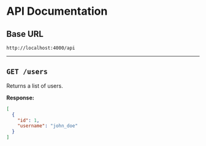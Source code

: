 # API Documentation

## Base URL

`http://localhost:4000/api`

---

## `GET /users`

Returns a list of users.

**Response:**

```json
[
  {
    "id": 1,
    "username": "john_doe"
  }
]
```
